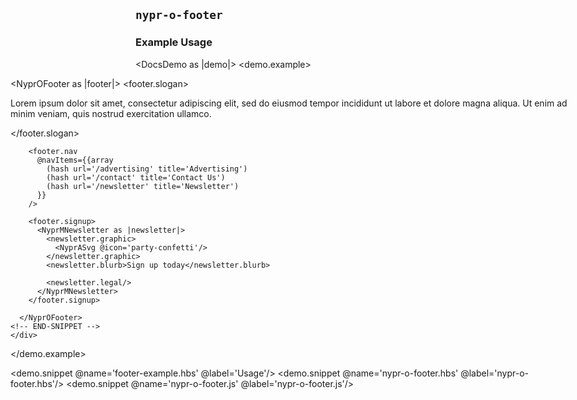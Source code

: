 ## `nypr-o-footer`

### Example Usage

<DocsDemo as |demo|>
  <demo.example>
    <div style="margin: 0 -200px;">
    <!-- BEGIN-SNIPPET footer-example.hbs -->
      <NyprOFooter as |footer|>
        <footer.slogan>
          <p>
            Lorem ipsum dolor sit amet, consectetur adipiscing elit, sed do eiusmod tempor incididunt ut labore et dolore magna aliqua. Ut enim ad minim veniam, quis nostrud exercitation ullamco.
          </p>
        </footer.slogan>

        <footer.nav
          @navItems={{array
            (hash url='/advertising' title='Advertising')
            (hash url='/contact' title='Contact Us')
            (hash url='/newsletter' title='Newsletter')
          }}
        />

        <footer.signup>
          <NyprMNewsletter as |newsletter|>
            <newsletter.graphic>
              <NyprASvg @icon='party-confetti'/>
            </newsletter.graphic>
            <newsletter.blurb>Sign up today</newsletter.blurb>

            <newsletter.legal/>
          </NyprMNewsletter>
        </footer.signup>

      </NyprOFooter>
    <!-- END-SNIPPET -->
    </div>
  </demo.example>

  <demo.snippet @name='footer-example.hbs' @label='Usage'/>
  <demo.snippet @name='nypr-o-footer.hbs' @label='nypr-o-footer.hbs'/>
  <demo.snippet @name='nypr-o-footer.js' @label='nypr-o-footer.js'/>
</DocsDemo>

